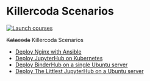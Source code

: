# Killercoda Scenarios
[![Launch courses](https://img.shields.io/badge/Killercoda-launch_courses-%234183c4)](https://killercoda.com/manics/)

~~Katacoda~~ Killercoda Scenarios

- [Deploy Nginx with Ansible](https://killercoda.com/manics/scenario/ansible-nginx-ubuntu)
- [Deploy JupyterHub on Kubernetes](https://killercoda.com/manics/scenario/jupyterhub-kubernetes)
- [Deploy BinderHub on a single Ubuntu server](https://killercoda.com/manics/scenario/binderhub-in-a-box)
- [Deploy The Littlest JupyterHub on a Ubuntu server](https://killercoda.com/manics/scenario/the-littlest-jupyterhub)
